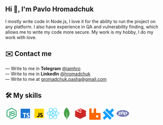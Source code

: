 ## Hi 👋, I'm Pavlo Hromadchuk

I mostly write code in Node.js, I love it for the ability to run the project on any platform. I also have experience in QA and vulnerability finding, which allows me to write my code more secure. My work is my hobby, I do my work with love.

## ✉️ Contact me
— Write to me in **Telegram** [@iamhro](https://t.me/iamhro)<br>
— Write to me in **LinkedIn** [@hromadchuk](https://www.linkedin.com/in/hromadchuk)<br>
— Write to me at [gromadchuk.pasha@gmail.com](mailto:gromadchuk.pasha@gmail.com)

## 🛠️ My skills
<a href="https://nodejs.org/en/" target="_blank"><img src="./icons/nodejs.svg" width="40" /></a>
<a href="https://typescriptlang.org/" target="_blank"><img src="./icons/typescript.svg" width="40" /></a>
<a href="https://javascript.com/" target="_blank"><img src="./icons/javascript.svg" width="40" /></a>
<a href="https://reactjs.org/" target="_blank"><img src="./icons/react.svg" width="40" /></a>
<a href="https://mongodb.com/" target="_blank"><img src="./icons/mongodb.svg" width="40" /></a>
<a href="https://redis.io/" target="_blank"><img src="./icons/redis.svg" width="40" /></a>&nbsp;
<a href="https://rabbitmq.com/" target="_blank"><img src="./icons/rabbitmq.svg" width="36" /></a>&nbsp;
<a href="https://capacitorjs.com/" target="_blank"><img src="./icons/capacitor.svg" width="36" /></a>&nbsp;
<a href="https://php.net/" target="_blank"><img src="./icons/php.svg" width="40" /></a>
